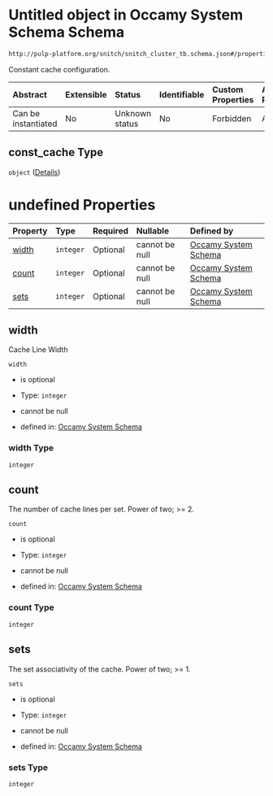 # Untitled object in Occamy System Schema Schema

```txt
http://pulp-platform.org/snitch/snitch_cluster_tb.schema.json#/properties/s1_quadrant/properties/const_cache
```

Constant cache configuration.

| Abstract            | Extensible | Status         | Identifiable | Custom Properties | Additional Properties | Access Restrictions | Defined In                                                       |
| :------------------ | :--------- | :------------- | :----------- | :---------------- | :-------------------- | :------------------ | :--------------------------------------------------------------- |
| Can be instantiated | No         | Unknown status | No           | Forbidden         | Allowed               | none                | [occamy.schema.json*](occamy.schema.json "open original schema") |

## const_cache Type

`object` ([Details](occamy-properties-object-properties-const_cache.md))

# undefined Properties

| Property        | Type      | Required | Nullable       | Defined by                                                                                                                                                                                                                  |
| :-------------- | :-------- | :------- | :------------- | :-------------------------------------------------------------------------------------------------------------------------------------------------------------------------------------------------------------------------- |
| [width](#width) | `integer` | Optional | cannot be null | [Occamy System Schema](occamy-properties-object-properties-const_cache-properties-width.md "http://pulp-platform.org/snitch/snitch_cluster_tb.schema.json#/properties/s1_quadrant/properties/const_cache/properties/width") |
| [count](#count) | `integer` | Optional | cannot be null | [Occamy System Schema](occamy-properties-object-properties-const_cache-properties-count.md "http://pulp-platform.org/snitch/snitch_cluster_tb.schema.json#/properties/s1_quadrant/properties/const_cache/properties/count") |
| [sets](#sets)   | `integer` | Optional | cannot be null | [Occamy System Schema](occamy-properties-object-properties-const_cache-properties-sets.md "http://pulp-platform.org/snitch/snitch_cluster_tb.schema.json#/properties/s1_quadrant/properties/const_cache/properties/sets")   |

## width

Cache Line Width

`width`

*   is optional

*   Type: `integer`

*   cannot be null

*   defined in: [Occamy System Schema](occamy-properties-object-properties-const_cache-properties-width.md "http://pulp-platform.org/snitch/snitch_cluster_tb.schema.json#/properties/s1\_quadrant/properties/const_cache/properties/width")

### width Type

`integer`

## count

The number of cache lines per set. Power of two; >= 2.

`count`

*   is optional

*   Type: `integer`

*   cannot be null

*   defined in: [Occamy System Schema](occamy-properties-object-properties-const_cache-properties-count.md "http://pulp-platform.org/snitch/snitch_cluster_tb.schema.json#/properties/s1\_quadrant/properties/const_cache/properties/count")

### count Type

`integer`

## sets

The set associativity of the cache. Power of two; >= 1.

`sets`

*   is optional

*   Type: `integer`

*   cannot be null

*   defined in: [Occamy System Schema](occamy-properties-object-properties-const_cache-properties-sets.md "http://pulp-platform.org/snitch/snitch_cluster_tb.schema.json#/properties/s1\_quadrant/properties/const_cache/properties/sets")

### sets Type

`integer`
